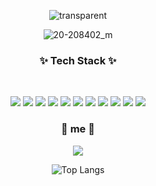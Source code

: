 <div align="center">
  
  
<!-- ### Hi there😀   -->
![transparent](https://capsule-render.vercel.app/api?type=transparent&fontColor=fdf987&text=SeoYeong+Joo&height=150&fontSize=60&desc&descAlignY=75&descAlign=60)
  
<!-- ![20-208402_m](https://media3.giphy.com/media/63MSL8tQzUI1POrteY/giphy.gif)</br> -->
![20-208402_m](https://media3.giphy.com/media/emBM8GmvXcNdQEBEoI/giphy.gif?cid=ecf05e47l4r648xjvm0vdm9uqdipkn2iavuxh4p1o0gtbwuh&rid=giphy.gif&ct=g)</br>
<!-- ![20-208402_m](https://media2.giphy.com/media/8ke9tEXRDIJgY/giphy.gif?cid=ecf05e47zvoixy94v0rs2u9fgcm7ieleivrt3r298q0bog1b&rid=giphy.gif&ct=g)</br>
![20-208402_m](https://media2.giphy.com/media/fx2jvcDYceRDE9BC5s/giphy.gif?cid=ecf05e4701n2v677rncbyn67dysp0somnehfuua4xxc82d9o&rid=giphy.gif&ct=g)</br>
![20-208402_m](https://media1.giphy.com/media/l4FGps2R0jE92cyOY/giphy.gif?cid=ecf05e47wd4agnirxu1uuymdjmtrlxpk7mt711bw1rrhevyx&rid=giphy.gif&ct=g)</br>
![20-208402_m](https://media4.giphy.com/media/xTeWOVI8shjIDTq9Yk/giphy.gif?cid=ecf05e47zi9jrotu82bz1vjpfhbrfmwbprjoh9jaa0v5mw57&rid=giphy.gif&ct=g)</br>
![20-208402_m](https://media0.giphy.com/media/suymzXyDbuEPC/giphy.gif?cid=ecf05e478cembgjy8gf3j47bpn4ikql1xj5px3ovaq0aodp9&rid=giphy.gif&ct=g)</br>
![20-208402_m](https://media1.giphy.com/media/4TmLKfeYOuO2c/giphy.gif?cid=ecf05e47cqvuazxyqor3sgk7u66y6v4kwgvihqqs48jy2ft2&rid=giphy.gif&ct=g)</br> -->

<h3 align="center"><b>✨  Tech Stack ✨</b></h3></br>
<p>
<img src="https://img.shields.io/badge/HTML5-E34F26?style=flat-badge&logo=HTML5&logoColor=white"/></a>
<img src="https://img.shields.io/badge/CSS3-1572B6?style=flat-badge&logo=CSS3&logoColor=white"/></a>  
<img src="https://img.shields.io/badge/JavaScript-F7DF1E?style=flat-badge&logo=JavaScript&logoColor=white"/></a>  
<img src="https://img.shields.io/badge/Python-3776AB?style=flat-badge&logo=Python&logoColor=white"/></a>  
<img src="https://img.shields.io/badge/MySQL-4479A1?style=flat-badge&logo=MySQL&logoColor=white"/></a>   
<img src="https://img.shields.io/badge/Oracle DB-F80000?style=flat-badge&logo=MySQL&logoColor=white"/></a>
<img src="https://img.shields.io/badge/Java-007396?style=flat-badge&logo=Java&logoColor=white"/>
<img src="https://img.shields.io/badge/JSP-007396?style=flat-badge&logo=Java&logoColor=white"/></a>
<img src="https://img.shields.io/badge/C-A8B9CC?style=flat-badge&logo=c&logoColor=white"/></a>
<img src="https://img.shields.io/badge/Photoshop-31A8FF?style=flat-badge&logo=adobephotoshop&logoColor=white"/></a>
 <img src="https://img.shields.io/badge/Android-3DDC84?style=flat-badge&logo=Android&logoColor=white"/><br>
</p>

<h3>🤍 me 🤍</h3>
<p>
<a href="https://www.instagram.com/sy._.0829/"> <img src="https://img.shields.io/badge/Instagram-E4405F?style=flat-badge&logo=instagram&logoColor=white" /></a><br>

![Top Langs](https://github-readme-stats.vercel.app/api/top-langs/?username=yeong0829&layout=compact&theme=dark)<br>
<!-- ![Anurag's GitHub stats](https://github-readme-stats.vercel.app/api?username=yeong0829&theme=highcontrast) -->

<!-- 
<a href="https://hits.seeyoufarm.com"><img src="https://hits.seeyoufarm.com/api/count/incr/badge.svg?url=https%3A%2F%2Fgithub.com%2Fyeong431%2Fyeong431.git&count_bg=%23F7F14E&title_bg=%231B1717&icon=github.svg&icon_color=%23E7E7E7&title=hits&edge_flat=false"/></a> -->

</div>
<!--
**yeong431/yeong** 0829 a ✨ _special_ ✨ repository because its `README.md` (this file) appears on your GitHub profi

Here are some ideas to get you started:

- 🔭 I’m currently working on ...
- 🌱 I’m currently learning ...
- 👯 I’m looking to collaborate on ...
- 🤔 I’m looking for help with ...
- 💬 Ask me about ...
- 📫 How to reach me: ...
- 😄 Pronouns: ...
- ⚡ Fun fact: ...
-->

